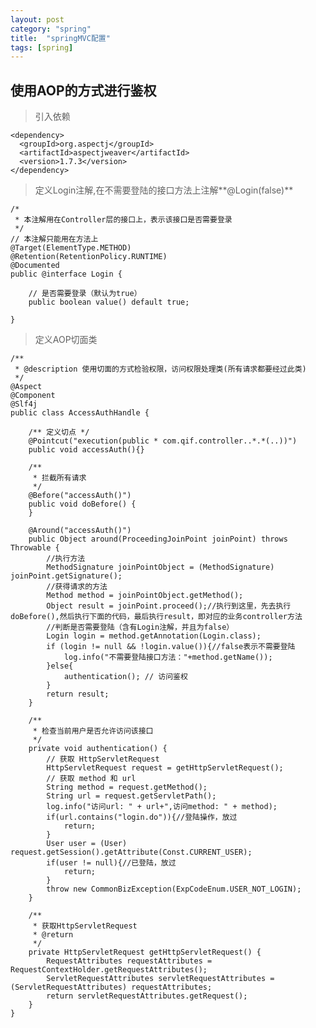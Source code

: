 ```yaml
---
layout: post
category: "spring"
title:  "springMVC配置"
tags: [spring]
---
```




## 使用AOP的方式进行鉴权 ##



> 引入依赖  

	<dependency>
	  <groupId>org.aspectj</groupId>
	  <artifactId>aspectjweaver</artifactId>
	  <version>1.7.3</version>
	</dependency>


> 定义Login注解,在不需要登陆的接口方法上注解**@Login(false)**


	/*
	 * 本注解用在Controller层的接口上，表示该接口是否需要登录
	 */
	// 本注解只能用在方法上
	@Target(ElementType.METHOD)
	@Retention(RetentionPolicy.RUNTIME)
	@Documented
	public @interface Login {
	
	    // 是否需要登录（默认为true）
	    public boolean value() default true;
	
	}

 <!-- more -->

> 定义AOP切面类  


	/**
	 * @description 使用切面的方式检验权限，访问权限处理类(所有请求都要经过此类)
	 */
	@Aspect
	@Component
	@Slf4j
	public class AccessAuthHandle {
	
	    /** 定义切点 */
	    @Pointcut("execution(public * com.qif.controller..*.*(..))")
	    public void accessAuth(){}
	
	    /**
	     * 拦截所有请求
	     */
	    @Before("accessAuth()")
	    public void doBefore() {
	    }
	
	    @Around("accessAuth()")
	    public Object around(ProceedingJoinPoint joinPoint) throws Throwable {
	        //执行方法
	        MethodSignature joinPointObject = (MethodSignature) joinPoint.getSignature();
	        //获得请求的方法
	        Method method = joinPointObject.getMethod();
	        Object result = joinPoint.proceed();//执行到这里，先去执行doBefore(),然后执行下面的代码，最后执行result，即对应的业务controller方法
	        //判断是否需要登陆（含有Login注解，并且为false）
	        Login login = method.getAnnotation(Login.class);
	        if (login != null && !login.value()){//false表示不需要登陆
	            log.info("不需要登陆接口方法："+method.getName());
	        }else{
	            authentication(); // 访问鉴权
	        }
	        return result;
	    }
	
	    /**
	     * 检查当前用户是否允许访问该接口
	     */
	    private void authentication() {
	        // 获取 HttpServletRequest
	        HttpServletRequest request = getHttpServletRequest();
	        // 获取 method 和 url
	        String method = request.getMethod();
	        String url = request.getServletPath();
	        log.info("访问url: " + url+",访问method: " + method);
	        if(url.contains("login.do")){//登陆操作，放过
	            return;
	        }
	        User user = (User) request.getSession().getAttribute(Const.CURRENT_USER);
	        if(user != null){//已登陆，放过
	            return;
	        }
	        throw new CommonBizException(ExpCodeEnum.USER_NOT_LOGIN);
	    }
	
	    /**
	     * 获取HttpServletRequest
	     * @return
	     */
	    private HttpServletRequest getHttpServletRequest() {
	        RequestAttributes requestAttributes = RequestContextHolder.getRequestAttributes();
	        ServletRequestAttributes servletRequestAttributes = (ServletRequestAttributes) requestAttributes;
	        return servletRequestAttributes.getRequest();
	    }
	}
